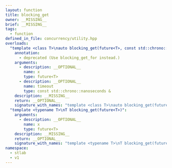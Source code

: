 ```yaml
---
layout: function
title: blocking_get
owner: __MISSING__
brief: __MISSING__
tags:
  - function
defined_in_file: concurrency/utility.hpp
overloads:
  "template <class T>\nauto blocking_get(future<T>, const std::chrono::nanoseconds &) -> decltype(x.get_try())":
    annotation:
      - deprecated (Use blocking_get_for instead.)
    arguments:
      - description: __OPTIONAL__
        name: x
        type: future<T>
      - description: __OPTIONAL__
        name: timeout
        type: const std::chrono::nanoseconds &
    description: __MISSING__
    return: __OPTIONAL__
    signature_with_names: "template <class T>\nauto blocking_get(future<T> x, const std::chrono::nanoseconds & timeout) -> decltype(x.get_try())"
  "template <typename T>\nT blocking_get(future<T>)":
    arguments:
      - description: __OPTIONAL__
        name: x
        type: future<T>
    description: __MISSING__
    return: __OPTIONAL__
    signature_with_names: "template <typename T>\nT blocking_get(future<T> x)"
namespace:
  - stlab
  - v1
---
```

